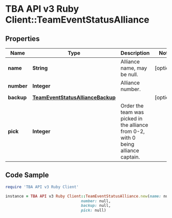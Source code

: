 # TBA API v3 Ruby Client::TeamEventStatusAlliance

## Properties

Name | Type | Description | Notes
------------ | ------------- | ------------- | -------------
**name** | **String** | Alliance name, may be null. | [optional] 
**number** | **Integer** | Alliance number. | 
**backup** | [**TeamEventStatusAllianceBackup**](TeamEventStatusAllianceBackup.md) |  | [optional] 
**pick** | **Integer** | Order the team was picked in the alliance from 0-2, with 0 being alliance captain. | 

## Code Sample

```ruby
require 'TBA API v3 Ruby Client'

instance = TBA API v3 Ruby Client::TeamEventStatusAlliance.new(name: null,
                                 number: null,
                                 backup: null,
                                 pick: null)
```


